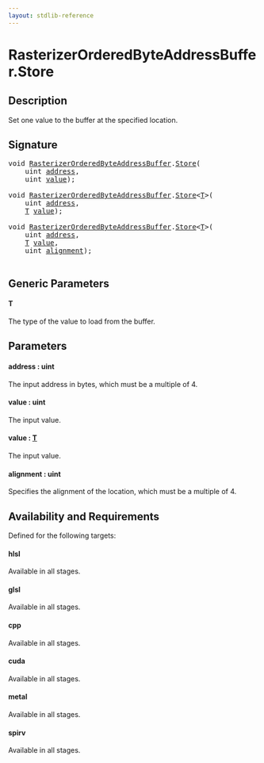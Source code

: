 ```yaml
---
layout: stdlib-reference
---
```


# RasterizerOrderedByteAddressBuffer\.Store

## Description

Set one value to the buffer at the specified location.



## Signature 

<pre>
<span class="code_keyword">void</span> <a href="../types/rasterizerorderedbyteaddressbuffer-0ahls/index.html" class="code_type">RasterizerOrderedByteAddressBuffer</a>.<a href="store-0.html">Store</a>(
    <span class="code_keyword">uint</span> <a href="store-0.html#decl-address" class="code_param">address</a>,
    <span class="code_keyword">uint</span> <a href="store-0.html#decl-value" class="code_param">value</a>);

<span class="code_keyword">void</span> <a href="../types/rasterizerorderedbyteaddressbuffer-0ahls/index.html" class="code_type">RasterizerOrderedByteAddressBuffer</a>.<a href="store-0.html">Store</a>&lt;<a href="store-0.html#typeparam-T" class="code_type">T</a>&gt;(
    <span class="code_keyword">uint</span> <a href="store-0.html#decl-address" class="code_param">address</a>,
    <a href="store-0.html#typeparam-T" class="code_type">T</a> <a href="store-0.html#decl-value" class="code_param">value</a>);

<span class="code_keyword">void</span> <a href="../types/rasterizerorderedbyteaddressbuffer-0ahls/index.html" class="code_type">RasterizerOrderedByteAddressBuffer</a>.<a href="store-0.html">Store</a>&lt;<a href="store-0.html#typeparam-T" class="code_type">T</a>&gt;(
    <span class="code_keyword">uint</span> <a href="store-0.html#decl-address" class="code_param">address</a>,
    <a href="store-0.html#typeparam-T" class="code_type">T</a> <a href="store-0.html#decl-value" class="code_param">value</a>,
    <span class="code_keyword">uint</span> <a href="store-0.html#decl-alignment" class="code_param">alignment</a>);

</pre>

## Generic Parameters

####  <a id="typeparam-T"></a>T
The type of the value to load from the buffer.


## Parameters

####  <a id="decl-address"></a>address  : uint
The input address in bytes, which must be a multiple of 4.

####  <a id="decl-value"></a>value  : uint
The input value.

####  <a id="decl-value"></a>value  : [T](store-0.html#typeparam-T)
The input value.

####  <a id="decl-alignment"></a>alignment  : uint
Specifies the alignment of the location, which must be a multiple of 4.


## Availability and Requirements

Defined for the following targets:

#### hlsl
Available in all stages.

#### glsl
Available in all stages.

#### cpp
Available in all stages.

#### cuda
Available in all stages.

#### metal
Available in all stages.

#### spirv
Available in all stages.



